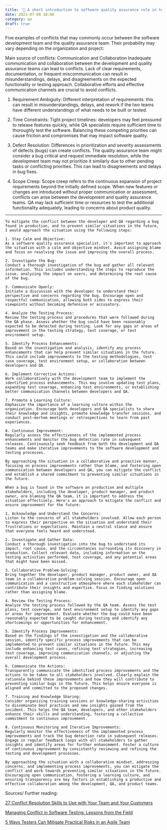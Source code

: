 ```yaml
---
title: '🧨 A short introduction to software quality assurance role in team conflicts: sources of problems and ways to mitigate them 🤺'
date: 2023-07-08 10:00
category: qa
draft: true
---
```


Five examples of conflicts that may commonly occur between the software development team and the quality assurance team. Their probability may vary depending on the organization and project:

Main source of conflicts: Communication and Collaboration
Inadequate communication and collaboration between the development and quality assurance teams can lead to conflicts. Lack of clear requirements, documentation, or frequent miscommunication can result in misunderstandings, delays, and disagreements on the expected functionality or testing approach. Collaborative efforts and effective communication channels are crucial to avoid conflicts.

1. Requirement Ambiguity:
Different interpretation of requirements: this can result in misunderstandings, delays, and rework if the two teams have different understandings of what needs to be built or tested.

2. Time Constraints:
Tight project timelines: developers may feel pressured to release features quickly, while QA specialists require sufficient time to thoroughly test the software. Balancing these competing priorities can cause friction and compromises that may impact software quality.

3. Defect Resolution:
Differences in prioritization and severity assessments of defects (bugs) can create conflicts. The quality assurance team might consider a bug critical and request immediate resolution, while the development team may not prioritize it similarly due to other pending tasks or conflicting priorities. This can lead to disagreements and delays in bug fixes.

4. Scope Creep:
Scope creep refers to the continuous expansion of project requirements beyond the initially defined scope. When new features or changes are introduced without proper communication or assessment, conflicts can arise between the development and quality assurance teams. QA may lack sufficient time or resources to test the additional functionality adequately, leading to concerns about product quality.

---
```
To mitigate the conflict between the developer and QA regarding a bug found in production, and to prevent similar situations in the future, I would approach the situation using the following steps:

1. Stay Calm and Objective:
As a software quality assurance specialist, it's important to approach the situation with a calm and objective mindset. Avoid assigning blame and focus on resolving the issue and improving the overall process.

2. Investigate the Bug:
Conduct a thorough investigation of the bug and gather all relevant information. This includes understanding the steps to reproduce the issue, analyzing the impact on users, and determining the root cause of the bug.

3. Communicate Openly:
Initiate a discussion with the developer to understand their perspective and concerns regarding the bug. Encourage open and respectful communication, allowing both sides to express their viewpoints without becoming defensive or accusatory.

4. Analyze the Testing Process:
Review the testing process and procedures that were followed during the QA phase. Assess whether the bug could have been reasonably expected to be detected during testing. Look for any gaps or areas of improvement in the testing strategy, test coverage, or test environment setup.

5. Identify Process Enhancements:
Based on the investigation and analysis, identify any process enhancements that can help prevent similar situations in the future. This could include improvements to the testing methodologies, test case coverage, test environment setup, or collaboration between developers and QA.

6. Implement Corrective Actions:
Work collaboratively with the development team to implement the identified process enhancements. This may involve updating test plans, expanding test coverage, enhancing test environments, or establishing better communication channels between developers and QA.

7. Promote a Learning Culture:
Emphasize the importance of a learning culture within the organization. Encourage both developers and QA specialists to share their knowledge and insights, promote knowledge transfer sessions, and conduct post-mortem meetings or retrospectives to learn from past experiences.

8. Continuous Improvement:
Regularly assess the effectiveness of the implemented process enhancements and monitor the bug detection rate in subsequent releases. Continuously seek feedback from both the development and QA teams and make iterative improvements to the software development and testing processes.

By approaching the situation in a collaborative and proactive manner, focusing on process improvements rather than blame, and fostering open communication between developers and QA, you can mitigate the conflict and establish a shared commitment to preventing similar situations in the future.
```

```
When a bug is found in the software on production and multiple stakeholders, including the developer, product manager, and product owner, are blaming the QA team, it is important to address the situation effectively. Here's an approach to mitigate the conflict and ensure improvement for the future:

1. Acknowledge and Understand the Concerns:
Listen to the concerns of all stakeholders involved. Allow each person to express their perspective on the situation and understand their frustrations or expectations. Maintain a neutral stance and ensure that everyone feels heard and understood.

2. Investigate and Gather Data:
Conduct a thorough investigation into the bug to understand its impact, root cause, and the circumstances surrounding its discovery in production. Collect relevant data, including information on the testing activities performed, test coverage, and any potential areas that might have been missed.

3. Collaborative Problem-Solving:
Bring together the developer, product manager, product owner, and QA team in a collaborative problem-solving session. Encourage open communication and a constructive atmosphere where each stakeholder can contribute their insights and expertise. Focus on finding solutions rather than assigning blame.

4. Review the Testing Process:
Analyze the testing process followed by the QA team. Assess the test plans, test coverage, and test environment setup to identify any gaps or areas for improvement. Evaluate whether the bug could have been reasonably expected to be caught during testing and identify any shortcomings or opportunities for enhancement.

5. Identify Process Improvements:
Based on the findings of the investigation and the collaborative session, identify specific process improvements that can be implemented to prevent similar situations in the future. This may include enhancing test cases, refining test strategies, increasing test coverage, improving communication channels, or adjusting the overall development process.

6. Communicate the Actions:
Transparently communicate the identified process improvements and the actions to be taken to all stakeholders involved. Clearly explain the rationale behind these improvements and how they will contribute to preventing similar bugs in the future. This helps ensure everyone is aligned and committed to the proposed changes.

7. Training and Knowledge Sharing:
Consider organizing training sessions or knowledge-sharing activities to disseminate best practices and new insights gained from the incident. This helps the QA team, developers, and other stakeholders enhance their skills and understanding, fostering a collective commitment to continuous improvement.

8. Continuous Monitoring and Iterative Improvements:
Regularly monitor the effectiveness of the implemented process improvements and track the bug detection rate in subsequent releases. Engage in regular feedback loops with all stakeholders to gather insights and identify areas for further enhancement. Foster a culture of continuous improvement by consistently reviewing and refining the testing and development processes.

By approaching the situation with a collaborative mindset, addressing concerns, and implementing process improvements, you can mitigate the conflict and work towards preventing similar situations in the future. Encouraging open communication, fostering a learning culture, and ensuring transparency are key factors in establishing a productive and effective collaboration among the development, QA, and product teams.
```

Sources/ Further reading: 

[27 Conflict Resolution Skills to Use with Your Team and Your Customers](https://blog.hubspot.com/service/conflict-resolution-skills)

[Managing Conflict in Software Testing: Lessons from the Field](https://www.researchgate.net/publication/220421579_Managing_Conflict_in_Software_Testing_Lessons_from_the_Field)

[5 Ways Testers Can Mitigate Practical Risks in an Agile Team](https://www.agileconnection.com/article/5-ways-testers-can-mitigate-practical-risks-agile-team)